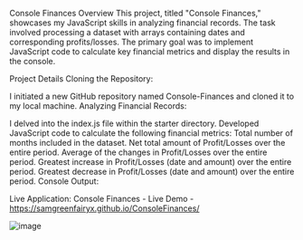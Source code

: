 
Console Finances
Overview
This project, titled "Console Finances," showcases my JavaScript skills in analyzing financial records. The task involved processing a dataset with arrays containing dates and corresponding profits/losses. The primary goal was to implement JavaScript code to calculate key financial metrics and display the results in the console.

Project Details
Cloning the Repository:

I initiated a new GitHub repository named Console-Finances and cloned it to my local machine.
Analyzing Financial Records:

I delved into the index.js file within the starter directory.
Developed JavaScript code to calculate the following financial metrics:
Total number of months included in the dataset.
Net total amount of Profit/Losses over the entire period.
Average of the changes in Profit/Losses over the entire period.
Greatest increase in Profit/Losses (date and amount) over the entire period.
Greatest decrease in Profit/Losses (date and amount) over the entire period.
Console Output:

Live Application: Console Finances - Live Demo - https://samgreenfairyx.github.io/ConsoleFinances/

![image](https://github.com/Samgreenfairyx/ConsoleFinances/assets/150940744/2c33d44b-c40c-44a3-88a0-90d0d7832c96)
 
